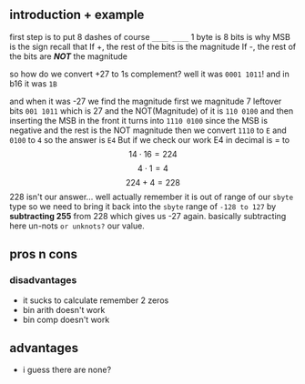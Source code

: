 ## introduction + example
first step is to put 8 dashes of course
`____ ____`
1 byte is 8 bits is why
MSB is the sign recall that
If +, the rest of the bits is the magnitude
If -, the rest of the bits are ***NOT*** the magnitude

so how do we convert +27 to 1s complement?
well it was `0001 1011`!
and in b16 it was `1B`

and when it was -27
we find the magnitude first we magnitude 7 leftover bits
`001 1011`
which is 27
and the NOT(Magnitude) of it is `110 0100`
and then inserting the MSB in the front it turns into
`1110 0100`
since the MSB is negative and the rest is the NOT magnitude
then we convert `1110` to `E` and `0100` to `4`
so the answer is `E4`
But if we check our work E4 in decimal is = to
$$ 14 \cdot 16 = 224 $$
$$ 4 \cdot 1 = 4 $$
$$ 224 + 4 = 228 $$
228 isn't our answer...
well actually remember it is out of range of our `sbyte` type so we need to bring it back into the `sbyte` range of `-128 to 127` by **subtracting 255** from 228 which gives us -27 again.
basically subtracting here un-nots `or unknots?` our value.

## pros n cons
### disadvantages
- it sucks to calculate remember 2 zeros
- bin arith doesn't work
- bin comp doesn't work
## advantages
- i guess there are none?